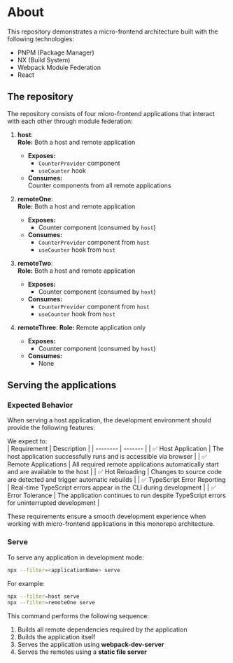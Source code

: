 # About

This repository demonstrates a micro-frontend architecture built with the following technologies:

-   PNPM (Package Manager)
-   NX (Build System)
-   Webpack Module Federation
-   React

## The repository

The repository consists of four micro-frontend applications that interact with each other through module federation:

1.  **host**:  
    **Role:** Both a host and remote application

    -   **Exposes:**
        -   `CounterProvider` component
        -   `useCounter` hook
    -   **Consumes:**  
        Counter components from all remote applications

2.  **remoteOne**:  
     **Role:** Both a host and remote application

    -   **Exposes:**
        -   Counter component (consumed by `host`)
    -   **Consumes:**
        -   `CounterProvider` component from `host`
        -   `useCounter` hook from `host`

3.  **remoteTwo**:  
     **Role:** Both a host and remote application

    -   **Exposes:**
        -   Counter component (consumed by `host`)
    -   **Consumes:**
        -   `CounterProvider` component from `host`
        -   `useCounter` hook from `host`

4.  **remoteThree**:
    **Role:** Remote application only

    -   **Exposes:**
        -   Counter component (consumed by `host`)
    -   **Consumes:**
        -   None

## Serving the applications

### Expected Behavior

When serving a host application, the development environment should provide the following features:

We expect to:  
| Requirement | Description |
| -------- | ------- |
| ✅ Host Application | The host application successfully runs and is accessible via browser |
| ✅ Remote Applications | All required remote applications automatically start and are available to the host |
| ✅ Hot Reloading | Changes to source code are detected and trigger automatic rebuilds |
| ✅ TypeScript Error Reporting | Real-time TypeScript errors appear in the CLI during development |
| ✅ Error Tolerance | The application continues to run despite TypeScript errors for uninterrupted development |

These requirements ensure a smooth development experience when working with micro-frontend applications in this monorepo architecture.

### Serve

To serve any application in development mode:

```sh
npx --filter=<applicationName> serve
```

For example:

```sh
npx --filter=host serve
npx --filter=remoteOne serve
```

This command performs the following sequence:

1. Builds all remote dependencies required by the application
2. Builds the application itself
3. Serves the application using **webpack-dev-server**
4. Serves the remotes using a **static file server**
